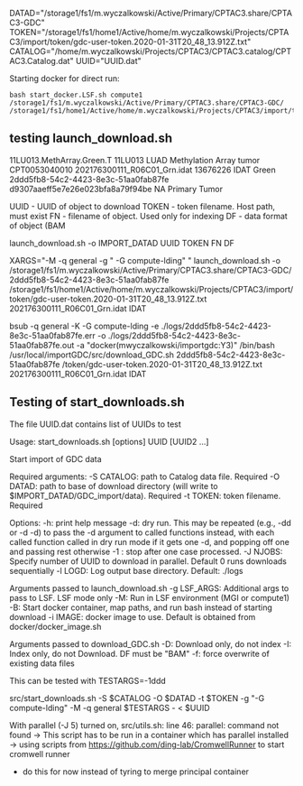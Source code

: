 DATAD="/storage1/fs1/m.wyczalkowski/Active/Primary/CPTAC3.share/CPTAC3-GDC"
TOKEN="/storage1/fs1/home1/Active/home/m.wyczalkowski/Projects/CPTAC3/import/token/gdc-user-token.2020-01-31T20_48_13.912Z.txt"
CATALOG="/home/m.wyczalkowski/Projects/CPTAC3/CPTAC3.catalog/CPTAC3.Catalog.dat"
UUID="UUID.dat"

Starting docker for direct run:
```
bash start_docker.LSF.sh compute1 /storage1/fs1/m.wyczalkowski/Active/Primary/CPTAC3.share/CPTAC3-GDC/ /storage1/fs1/home1/Active/home/m.wyczalkowski/Projects/CPTAC3/import/token
```

## testing launch_download.sh

11LU013.MethArray.Green.T   11LU013 LUAD    Methylation Array   tumor   CPT0053040010   202176300111_R06C01_Grn.idat    13676226    IDAT    Green   2ddd5fb8-54c2-4423-8e3c-51aa0fab87fe    d9307aaeff5e7e26e023bfa8a79f94be    NA  Primary Tumor

  UUID - UUID of object to download
  TOKEN - token filename.  Host path, must exist
  FN - filename of object.  Used only for indexing
  DF - data format of object (BAM

launch_download.sh -o IMPORT_DATAD UUID TOKEN FN DF

XARGS="-M -q general -g \" -G compute-lding\" "
launch_download.sh -o /storage1/fs1/m.wyczalkowski/Active/Primary/CPTAC3.share/CPTAC3-GDC/ 2ddd5fb8-54c2-4423-8e3c-51aa0fab87fe /storage1/fs1/home1/Active/home/m.wyczalkowski/Projects/CPTAC3/import/token/gdc-user-token.2020-01-31T20_48_13.912Z.txt 202176300111_R06C01_Grn.idat IDAT

bsub -q general -K -G compute-lding -e ./logs/2ddd5fb8-54c2-4423-8e3c-51aa0fab87fe.err -o ./logs/2ddd5fb8-54c2-4423-8e3c-51aa0fab87fe.out -a "docker(mwyczalkowski/importgdc:Y3)" /bin/bash /usr/local/importGDC/src/download_GDC.sh 2ddd5fb8-54c2-4423-8e3c-51aa0fab87fe /token/gdc-user-token.2020-01-31T20_48_13.912Z.txt 202176300111_R06C01_Grn.idat IDAT


## Testing of start_downloads.sh

The file UUID.dat contains list of UUIDs to test

Usage: start_downloads.sh [options] UUID [UUID2 ...]

Start import of GDC data

Required arguments:
-S CATALOG: path to Catalog data file. Required
-O DATAD: path to base of download directory (will write to $IMPORT_DATAD/GDC_import/data). Required
-t TOKEN: token filename.  Required

Options:
-h: print help message
-d: dry run.  This may be repeated (e.g., -dd or -d -d) to pass the -d argument to called functions instead,
    with each called function called in dry run mode if it gets one -d, and popping off one and passing rest otherwise
-1 : stop after one case processed.
-J NJOBS: Specify number of UUID to download in parallel.  Default 0 runs downloads sequentially
-l LOGD: Log output base directory.  Default: ./logs

Arguments passed to launch_download.sh
-g LSF_ARGS: Additional args to pass to LSF.  LSF mode only
-M: Run in LSF environment (MGI or compute1)
-B: Start docker container, map paths, and run bash instead of starting download
-i IMAGE: docker image to use.  Default is obtained from docker/docker_image.sh

Arguments passed to download_GDC.sh
-D: Download only, do not index
-I: Index only, do not Download.  DF must be "BAM"
-f: force overwrite of existing data files

This can be tested with TESTARGS=-1ddd

src/start_downloads.sh -S $CATALOG -O $DATAD -t $TOKEN -g "-G compute-lding" -M -q general $TESTARGS - < $UUID

With parallel (-J 5) turned on,
    src/utils.sh: line 46: parallel: command not found
-> This script has to be run in a container which has parallel installed
-> using scripts from https://github.com/ding-lab/CromwellRunner to start cromwell runner
   - do this for now instead of tyring to merge principal container
